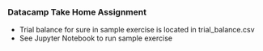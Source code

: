 ### Datacamp Take Home Assignment
- Trial balance for sure in sample exercise is located in trial_balance.csv
- See Jupyter Notebook to run sample exercise
